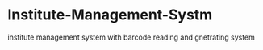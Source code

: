 # Institute-Management-Systm
institute management system with barcode reading and gnetrating system
